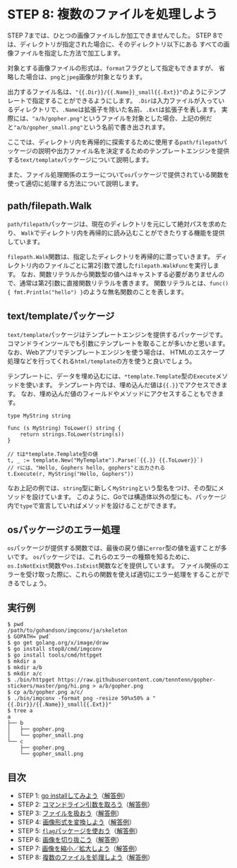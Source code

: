 # STEP 8: 複数のファイルを処理しよう

STEP 7までは、ひとつの画像ファイルしか加工できませんでした。
STEP 8では、ディレクトリが指定された場合に、そのディレクトリ以下にある
すべての画像ファイルを指定した方法で加工します。

対象とする画像ファイルの形式は、`format`フラグとして指定もできますが、
省略した場合は、`png`と`jpeg`画像が対象となります。

出力するファイル名は、`"{{.Dir}}/{{.Name}}_small{{.Ext}}"`のようにテンプレートで指定することができるようにします。
`.Dir`は入力ファイルが入っているディレクトリで、`.Name`は拡張子を除いた名前、`.Ext`は拡張子を表します。
実際には、`"a/b/gopher.png"`というファイルを対象とした場合、上記の例だと`"a/b/gopher_small.png"`という名前で書き出されます。

ここでは、ディレクトリ内を再帰的に探索するために使用する`path/filepath`パッケージの説明や出力ファイル名を決定するためのテンプレートエンジンを提供する`text/template`パッケージについて説明します。

また、ファイル処理関係のエラーについて`os`パッケージで提供されている関数を使って適切に処理する方法について説明します。

## path/filepath.Walk

`path/filepath`パッケージは、現在のディレクトリを元にして絶対パスを求めたり、
`Walk`でディレクトリ内を再帰的に読み込むことができたりする機能を提供しています。

`filepath.Walk`関数は、指定したディレクトリを再帰的に潜っていきます。
ディレクトリ内のファイルごとに第2引数で渡した`filepath.WalkFunc`を実行します。
なお、関数リテラルから関数型の値へはキャストする必要がありませんので、通常は第2引数に直接関数リテラルを書きます。
関数リテラルとは、`func() { fmt.Println("hello") }`のような無名関数のことを表します。

## text/templateパッケージ

`text/template`パッケージはテンプレートエンジンを提供するパッケージです。
コマンドラインツールでも引数にテンプレートを取ることが多いかと思います。
なお、Webアプリでテンプレートエンジンを使う場合は、
HTMLのエスケープ処理などを行ってくれる`html/template`の方を使うと良いでしょう。

テンプレートに、データを埋め込むには、`*template.Template`型の`Execute`メソッドを使います。
テンプレート内では、埋め込んだ値は`{{.}}`でアクセスできます。
なお、埋め込んだ値のフィールドやメソッドにアクセスすることもできます。

```
type MyString string

func (s MyString) ToLower() string {
    return strings.ToLower(string(s))
}

// tは*template.Template型の値
t, _ := template.New("MyTemplate").Parse(`{{.}} {{.ToLower}}`)
// rには、"Hello, Gophers hello, gophers"と出力される
t.Execute(r, MyString("Hello, Gophers"))
```

なお上記の例では、`string`型に新しく`MyString`という型名をつけ、その型にメソッドを設けています。
このように、Goでは構造体以外の型にも、パッケージ内で`type`で宣言していればメソッドを設けることができます。

## osパッケージのエラー処理

`os`パッケージが提供する関数では、最後の戻り値に`error`型の値を返すことが多いです。
`os`パッケージでは、これらのエラーの種類を知るために、`os.IsNotExist`関数や`os.IsExist`関数などを提供しています。
ファイル関係のエラーを受け取った際に、これらの関数を使えば適切にエラー処理をすることができるでしょう。

## 実行例

```
$ pwd
/path/to/gohandson/imgconv/ja/skeleton
$ GOPATH=`pwd`
$ go get golang.org/x/image/draw
$ go install step8/cmd/imgconv
$ go install tools/cmd/httpget
$ mkdir a
$ mkdir a/b
$ mkdir a/c
$ ./bin/httpget https://raw.githubusercontent.com/tenntenn/gopher-stickers/master/png/hi.png > a/b/gopher.png
$ cp a/b/gopher.png a/c/
$ ./bin/imgconv -format png -resize 50%x50% a "{{.Dir}}/{{.Name}}_small{{.Ext}}"
$ tree a
a
├── b
│   ├── gopher.png
│   └── gopher_small.png
└── c
    ├── gopher.png
    └── gopher_small.png
```

## 目次

* STEP 1: [go installしてみよう](../step1)（[解答例](../../../solution/src/step1)）
* STEP 2: [コマンドライン引数を取ろう](../step2)（[解答例](../../../solution/src/step2)）
* STEP 3: [ファイルを扱おう](../step3)（[解答例](../../../solution/src/step3)）
* STEP 4: [画像形式を変換しよう](../step4)（[解答例](../../../solution/src/step4)）
* STEP 5: [`flag`パッケージを使おう](../step5)（[解答例](../../../solution/src/step5)）
* STEP 6: [画像を切り抜こう](../step6)（[解答例](../../../solution/src/step6)）
* STEP 7: [画像を縮小／拡大しよう](../step7)（[解答例](../../../solution/src/step7)）
* STEP 8: [複数のファイルを処理しよう](../step8)（[解答例](../../../solution/src/step8)）
